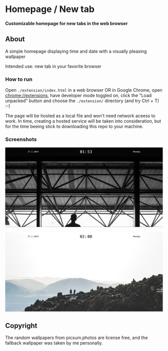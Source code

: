 # Homepage / New tab
#### Customizable homepage for new tabs in the web browser

## About
A simple homepage displaying time and date with a visually pleasing wallpaper 

Intended use: new tab in your favorite browser

### How to run
Open `./extension/index.html` in a web browser OR in Google Chrome, open [chrome://extensions](chrome://extensions), have developer mode toggled on, click the "Load unpacked" button and choose the `./extension/` directory (and try Ctrl + T) :-)

The page will be hosted as a local file and won't need network aceess to work. In time, creating a hosted service will be taken into consideration, but for the time beeing stick to downloading this repo to your machine.

### Screenshots
![screenshot 1 of web page](./screenshots/screenshot_01.PNG "Dark background / light text color")

![screenshot 2 of web page](./screenshots/screenshot_02.PNG "Light background / dark text color")

## Copyright
The random wallpapers from picsum.photos are license free, and the fallback wallpaper was taken by me personally.
